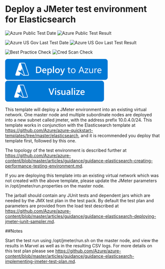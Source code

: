# Deploy a JMeter test environment for Elasticsearch

![Azure Public Test Date](https://azurequickstartsservice.blob.core.windows.net/badges/application-workloads/elastic/elasticsearch-jmeter/PublicLastTestDate.svg)
![Azure Public Test Result](https://azurequickstartsservice.blob.core.windows.net/badges/application-workloads/elastic/elasticsearch-jmeter/PublicDeployment.svg)

![Azure US Gov Last Test Date](https://azurequickstartsservice.blob.core.windows.net/badges/application-workloads/elastic/elasticsearch-jmeter/FairfaxLastTestDate.svg)
![Azure US Gov Last Test Result](https://azurequickstartsservice.blob.core.windows.net/badges/application-workloads/elastic/elasticsearch-jmeter/FairfaxDeployment.svg)

![Best Practice Check](https://azurequickstartsservice.blob.core.windows.net/badges/application-workloads/elastic/elasticsearch-jmeter/BestPracticeResult.svg)
![Cred Scan Check](https://azurequickstartsservice.blob.core.windows.net/badges/application-workloads/elastic/elasticsearch-jmeter/CredScanResult.svg)

[![Deploy To Azure](https://raw.githubusercontent.com/Azure/azure-quickstart-templates/master/1-CONTRIBUTION-GUIDE/images/deploytoazure.svg?sanitize=true)](https://portal.azure.com/#create/Microsoft.Template/uri/https%3A%2F%2Fraw.githubusercontent.com%2FAzure%2Fazure-quickstart-templates%2Fmaster%2Fapplication-workloads%2Felastic%2Felasticsearch-jmeter%2Fazuredeploy.json)
[![Visualize](https://raw.githubusercontent.com/Azure/azure-quickstart-templates/master/1-CONTRIBUTION-GUIDE/images/visualizebutton.svg?sanitize=true)](http://armviz.io/#/?load=https%3A%2F%2Fraw.githubusercontent.com%2FAzure%2Fazure-quickstart-templates%2Fmaster%2Fapplication-workloads%2Felastic%2Felasticsearch-jmeter%2Fazuredeploy.json)

This template will deploy a JMeter environment into an existing virtual network. One master node and multiple subordinate nodes are deployed into a new subnet called jmeter, with the address prefix 10.0.4.0/24. This template works in conjunction with the Elasticsearch template at https://github.com/Azure/azure-quickstart-templates/tree/master/elasticsearch, and it is recommended you deploy that template first, followed by this one. 

The topology of the test environment is described further at https://github.com/Azure/azure-content/blob/master/articles/guidance/guidance-elasticsearch-creating-performance-testing-environment.md.

If you are deploying this template into an existing virtual network which was not created with the above template, please update the JMeter parameters in /opt/jmeter/run.properties on the master node.

The jarball should contain any JUnit tests and dependent jars which are needed by the JMX test plan in the test pack. By default the test plan and parameters are provided from the load test described at https://github.com/Azure/azure-content/blob/master/articles/guidance/guidance-elasticsearch-deploying-jmeter-junit-sampler.md. 

##Notes

Start the test run using /opt/jmeter/run.sh on the master node, and view the results in Marvel as well as in the resulting CSV logs. For more details on this test plan please see https://github.com/Azure/azure-content/blob/master/articles/guidance/guidance-elasticsearch-implementing-jmeter-test-plan.md. 


